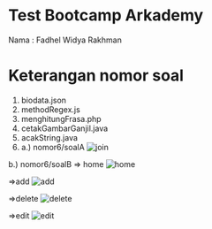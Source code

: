 # Test Bootcamp Arkademy
Nama : Fadhel Widya Rakhman

# Keterangan nomor soal
1. biodata.json
2. methodRegex.js
3. menghitungFrasa.php
4. cetakGambarGanjil.java
5. acakString.java
6. a.) nomor6/soalA
![join](https://user-images.githubusercontent.com/52600500/64910516-6e9ade00-d741-11e9-899f-f599725db6b3.PNG)

b.) nomor6/soalB
=> home
![home](https://user-images.githubusercontent.com/52600500/64910534-99853200-d741-11e9-80d6-f9f9756206f4.PNG)

=>add
![add](https://user-images.githubusercontent.com/52600500/64910535-9a1dc880-d741-11e9-888b-e52be9570e08.PNG)

=>delete
![delete](https://user-images.githubusercontent.com/52600500/64910532-98ec9b80-d741-11e9-9550-432753d6346c.PNG)

=>edit
![edit](https://user-images.githubusercontent.com/52600500/64910533-99853200-d741-11e9-8d73-9f0f9acd55dc.PNG)
